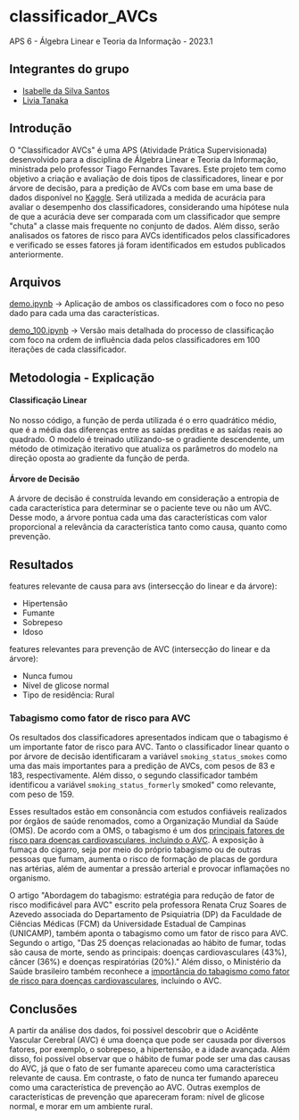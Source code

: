 # classificador_AVCs

APS 6 - Álgebra Linear e Teoria da Informação - 2023.1

## Integrantes do grupo
* [Isabelle da Silva Santos](https://github.com/isabelleatt)
* [Livia Tanaka](https://github.com/liviatanaka)

## Introdução

O "Classificador AVCs" é uma APS (Atividade Prática Supervisionada) desenvolvido para a disciplina de Álgebra Linear e Teoria da Informação, ministrada pelo professor Tiago Fernandes Tavares.
Este projeto tem como objetivo a criação e avaliação de dois tipos de classificadores, linear e por árvore de decisão, para a predição de AVCs com base em uma base de dados disponível no [Kaggle](https://www.kaggle.com/datasets/fedesoriano/stroke-prediction-dataset). Será utilizada a medida de acurácia para avaliar o desempenho dos classificadores, considerando uma hipótese nula de que a acurácia deve ser comparada com um classificador que sempre "chuta" a classe mais frequente no conjunto de dados. Além disso, serão analisados os fatores de risco para AVCs identificados pelos classificadores e verificado se esses fatores já foram identificados em estudos publicados anteriormente. 

## Arquivos

[demo.ipynb](demo.ipynb) -> Aplicação de ambos os classificadores com o foco no peso dado para cada uma das características.

[demo_100.ipynb](demo_100.ipynb) -> Versão mais detalhada do processo de classificação com foco na ordem de influência dada pelos classificadores em 100 iterações de cada classificador.



## Metodologia - Explicação

####  Classificação Linear

No nosso código, a função de perda utilizada é o erro quadrático médio, que é a média das diferenças entre as saídas preditas e as saídas reais ao quadrado. O modelo é treinado utilizando-se o gradiente descendente, um método de otimização iterativo que atualiza os parâmetros do modelo na direção oposta ao gradiente da função de perda.

####  Árvore de Decisão

A árvore de decisão é construída levando em consideração a entropia de cada característica para determinar se o paciente teve ou não um AVC. Desse modo, a árvore pontua cada uma das características com valor proporcional a relevância da característica tanto como causa, quanto como prevenção.

## Resultados 

features relevante de causa para avs (intersecção do linear e da árvore):

* Hipertensão
* Fumante 
* Sobrepeso
* Idoso

features relevantes para prevenção de AVC (intersecção do linear e da árvore):

* Nunca fumou
* Nível de glicose normal
* Tipo de residência: Rural

### Tabagismo como fator de risco para AVC

Os resultados dos classificadores apresentados indicam que o tabagismo é um importante fator de risco para AVC. Tanto o classificador linear quanto o por árvore de decisão identificaram a variável `smoking_status_smokes` como uma das mais importantes para a predição de AVCs, com pesos de 83 e 183, respectivamente. Além disso, o segundo classificador também identificou a variável `smoking_status_formerly` smoked" como relevante, com peso de 159.

Esses resultados estão em consonância com estudos confiáveis realizados por órgãos de saúde renomados, como a Organização Mundial da Saúde (OMS). De acordo com a OMS, o tabagismo é um dos [principais fatores de risco para doenças cardiovasculares, incluindo o AVC](https://www.who.int/health-topics/cardiovascular-diseases#tab=tab_1). A exposição à fumaça do cigarro, seja por meio do próprio tabagismo ou de outras pessoas que fumam, aumenta o risco de formação de placas de gordura nas artérias, além de aumentar a pressão arterial e provocar inflamações no organismo. 

O artigo "Abordagem do tabagismo: estratégia para redução de fator de risco modificável para AVC" escrito pela professora Renata Cruz Soares de Azevedo associada do Departamento de Psiquiatria (DP) da Faculdade de Ciências Médicas (FCM) da Universidade Estadual de Campinas (UNICAMP), também aponta o tabagismo como um fator de risco para AVC. Segundo o artigo, "Das 25 doenças relacionadas ao hábito de fumar, todas são causa de morte, sendo as principais: doenças cardiovasculares (43%), câncer (36%) e doenças respiratórias (20%)." Além disso, o Ministério da Saúde brasileiro também reconhece a [importância do tabagismo como fator de risco para doenças cardiovasculares](https://www.gov.br/saude/pt-br/assuntos/saude-de-a-a-z/a/avc), incluindo o AVC. 


## Conclusões 

A partir da análise dos dados, foi possível descobrir que o Acidênte Vascular Cerebral (AVC) é uma doença que pode ser causada por diversos fatores, por exemplo, o sobrepeso, a hipertensão, e a idade avançada. Além disso, foi possível observar que o hábito de fumar pode ser uma das causas do AVC, já que o fato de ser fumante apareceu como uma característica relevante de causa. Em contraste, o fato de nunca ter fumando apareceu como uma característica de prevenção ao AVC. Outras exemplos de características de prevenção que apareceram foram: nível de glicose normal, e morar em um ambiente rural.
